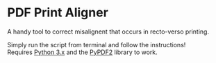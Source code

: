 # PDF Print Aligner
A handy tool to correct misalignent that occurs in recto-verso printing.

Simply run the script from terminal and follow the instructions!<br/>
Requires [Python 3.x](https://www.python.org/downloads/) and the [PyPDF2](https://pypi.org/project/PyPDF2/) library to work.
